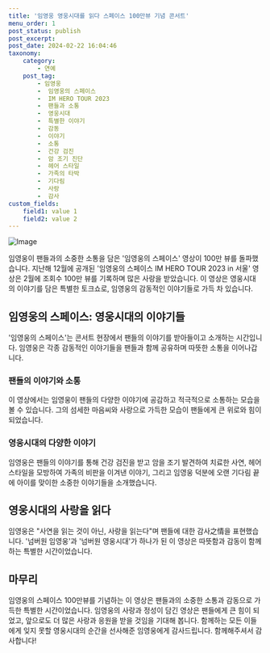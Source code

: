 ```yaml
---
title: '임영웅 영웅시대를 읽다 스페이스 100만뷰 기념 콘서트'
menu_order: 1
post_status: publish
post_excerpt: 
post_date: 2024-02-22 16:04:46
taxonomy:
    category:
        - 연예
    post_tag:
        - 임영웅
        -  임영웅의 스페이스
        -  IM HERO TOUR 2023
        -  팬들과 소통
        -  영웅시대
        -  특별한 이야기
        -  감동
        -  이야기
        -  소통
        -  건강 검진
        -  암 조기 진단
        -  헤어 스타일
        -  가족의 타박
        -  기다림
        -  사랑
        -  감사
custom_fields:
    field1: value 1
    field2: value 2
---
```


![Image](https://mimgnews.pstatic.net/image/108/2024/02/22/0003216419_001_20240222070101220.jpg?type=w540)

임영웅이 팬들과의 소중한 소통을 담은 '임영웅의 스페이스' 영상이 100만 뷰를 돌파했습니다. 지난해 12월에 공개된 '임영웅의 스페이스 IM HERO TOUR 2023 in 서울' 영상은 2월에 조회수 100만 뷰를 기록하며 많은 사랑을 받았습니다. 이 영상은 영웅시대의 이야기를 담은 특별한 토크쇼로, 임영웅의 감동적인 이야기들로 가득 차 있습니다.
## 임영웅의 스페이스: 영웅시대의 이야기들
'임영웅의 스페이스'는 콘서트 현장에서 팬들의 이야기를 받아들이고 소개하는 시간입니다. 임영웅은 각종 감동적인 이야기들을 팬들과 함께 공유하며 따뜻한 소통을 이어나갑니다. 
### 팬들의 이야기와 소통
이 영상에서는 임영웅이 팬들의 다양한 이야기에 공감하고 적극적으로 소통하는 모습을 볼 수 있습니다. 그의 섬세한 마음씨와 사랑으로 가득한 모습이 팬들에게 큰 위로와 힘이 되었습니다. 
### 영웅시대의 다양한 이야기
임영웅은 팬들의 이야기를 통해 건강 검진을 받고 암을 조기 발견하여 치료한 사연, 헤어 스타일을 모방하여 가족의 비판을 이겨낸 이야기, 그리고 임영웅 덕분에 오랜 기다림 끝에 아이를 맞이한 소중한 이야기들을 소개했습니다.
## 영웅시대의 사랑을 읽다
임영웅은 "사연을 읽는 것이 아닌, 사랑을 읽는다"며 팬들에 대한 감사之情을 표현했습니다. '넘버원 임영웅'과 '넘버원 영웅시대'가 하나가 된 이 영상은 따뜻함과 감동이 함께하는 특별한 시간이었습니다. 
## 마무리
임영웅의 스페이스 100만뷰를 기념하는 이 영상은 팬들과의 소중한 소통과 감동으로 가득한 특별한 시간이었습니다. 임영웅의 사랑과 정성이 담긴 영상은 팬들에게 큰 힘이 되었고, 앞으로도 더 많은 사랑과 응원을 받을 것임을 기대해 봅니다. 함께하는 모든 이들에게 잊지 못할 영웅시대의 순간을 선사해준 임영웅에게 감사드립니다. 함께해주셔서 감사합니다!
